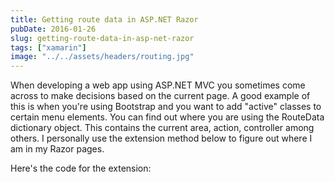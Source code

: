 ```yaml
---
title: Getting route data in ASP.NET Razor
pubDate: 2016-01-26
slug: getting-route-data-in-asp-net-razor
tags: ["xamarin"]
image: "../../assets/headers/routing.jpg"
---
```

When developing a web app using ASP.NET MVC you sometimes come across to make decisions based on the current page. A good example of this is when you're using Bootstrap and you want to add "active" classes to certain menu elements. You can find out where you are using the RouteData dictionary object. This contains the current area, action, controller among others. I personally use the extension method below to figure out where I am in my Razor pages.

Here's the code for the extension:

<script src="https://gist.github.com/sthewissen/9efe2865978a0fe09581.js"></script>